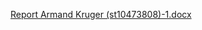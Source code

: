 [Report Armand Kruger (st10473808)-1.docx](https://github.com/user-attachments/files/22082420/Report.Armand.Kruger.st10473808.-1.docx)
